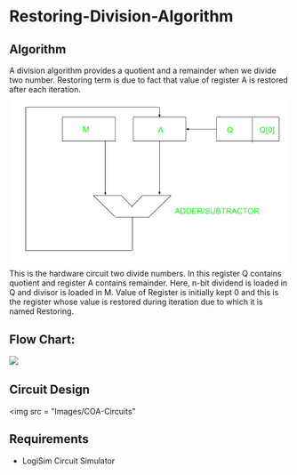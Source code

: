 # Restoring-Division-Algorithm

## Algorithm
A division algorithm provides a quotient and a remainder when we divide two number. Restoring term is due to fact that value of register A is restored after each iteration.
<img src = "Images/restoring-hardware.png">
This is the hardware circuit two divide numbers. In this register Q contains quotient and register A contains remainder. Here, n-bit dividend is loaded in Q and divisor is loaded in M. Value of Register is initially kept 0 and this is the register whose value is restored during iteration due to which it is named Restoring.

## Flow Chart:
<img src = "Images/Untitled Workspace">

## Circuit Design
<img src = "Images/COA-Circuits"


## Requirements
* LogiSim Circuit Simulator

